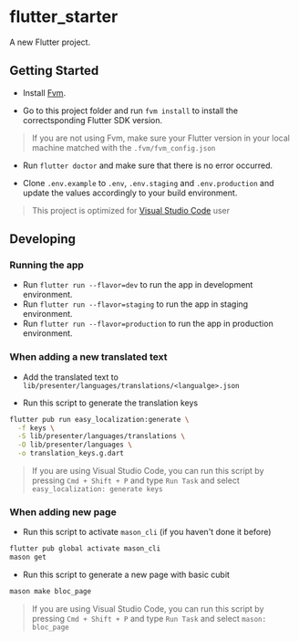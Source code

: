 # flutter_starter

A new Flutter project.

## Getting Started

- Install [Fvm](https://fvm.app/docs/getting_started/installation).

- Go to this project folder and run `fvm install` to install the correctsponding Flutter SDK version.

> If you are not using Fvm, make sure your Flutter version in your local machine matched with the `.fvm/fvm_config.json`

- Run `flutter doctor` and make sure that there is no error occurred.

- Clone `.env.example` to `.env`, `.env.staging` and `.env.production` and update the values accordingly to your build environment.

> This project is optimized for [Visual Studio Code](https://code.visualstudio.com/) user

## Developing

### Running the app

- Run `flutter run --flavor=dev` to run the app in development environment.
- Run `flutter run --flavor=staging` to run the app in staging environment.
- Run `flutter run --flavor=production` to run the app in production environment.

### When adding a new translated text

- Add the translated text to `lib/presenter/languages/translations/<langualge>.json`

- Run this script to generate the translation keys

```bash
flutter pub run easy_localization:generate \
  -f keys \
  -S lib/presenter/languages/translations \
  -O lib/presenter/languages \
  -o translation_keys.g.dart
```

> If you are using Visual Studio Code, you can run this script by pressing `Cmd + Shift + P` and type `Run Task` and select `easy_localization: generate keys`

### When adding new page

- Run this script to activate `mason_cli` (if you haven't done it before)

```bash
flutter pub global activate mason_cli
mason get
```

- Run this script to generate a new page with basic cubit

```bash
mason make bloc_page
```

> If you are using Visual Studio Code, you can run this script by pressing `Cmd + Shift + P` and type `Run Task` and select `mason: bloc_page`
